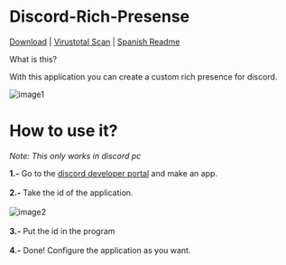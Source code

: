 # Discord-Rich-Presense
[Download](https://github.com/ItsHunterr/Discord-Rich-Presence/releases/download/v0.1/Discord_Rich_Presence_1.0.0.exe) | [Virustotal Scan](https://www.virustotal.com/gui/file-analysis/YTM1YmVhNTNlYjdlYTM4OTc2MzA5Mjg4ZTFlMDAzN2Q6MTY1ODM0MjU1OA==) | [Spanish Readme](a)

What is this? 

With this application you can create a custom rich presence for discord.

![image1](https://i.imgur.com/xvHmQla.png)


# How to use it?

_Note: This only works in discord pc_

**1.-** Go to the [discord developer portal](https://discord.com/developers/applications) and make an app. <br><br>
**2.-** Take the id of the application.  <br><br>
![image2](https://i.imgur.com/SmC6xlU.png) <br><br>
**3.-** Put the id in the program <br><br>
**4.-** Done! Configure the application as you want. <br><br>
